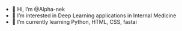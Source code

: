 - 👋 Hi, I’m @Alpha-nek
- 👀 I’m interested in Deep Learning applications in Internal Medicine
- 🌱 I’m currently learning Python, HTML, CSS, fastai

<!---
Alpha-nek/Alpha-nek is a ✨ special ✨ repository because its `README.md` (this file) appears on your GitHub profile.
You can click the Preview link to take a look at your changes.
--->
